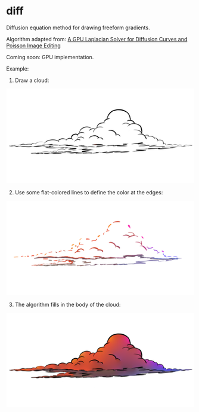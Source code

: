 # diff

Diffusion equation method for drawing freeform gradients.

Algorithm adapted from: [A GPU Laplacian Solver for Diffusion Curves and Poisson Image Editing](http://peterwonka.net/Publications/pdfs/2009.SGA.Jeschke.LaplacianSolver.final.pdf)

Coming soon: GPU implementation.

Example:

1) Draw a cloud:

![Outline](https://github.com/gabriele-tasca/diff/blob/master/examples/cloud/example1.png)


2) Use some flat-colored lines to define the color at the edges:

![Outline](https://github.com/gabriele-tasca/diff/blob/master/examples/cloud/example2.png)


3) The algorithm fills in the body of the cloud:

![Outline](https://github.com/gabriele-tasca/diff/blob/master/examples/cloud/second-cloud.png)
